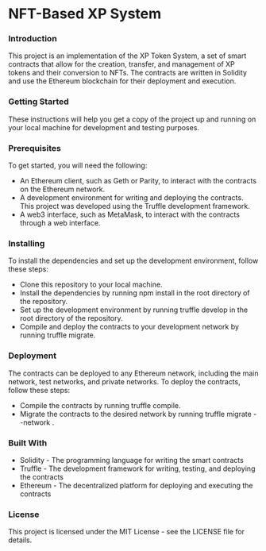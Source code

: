 # NFT-Based XP System
### Introduction
This project is an implementation of the XP Token System, a set of smart contracts that allow for the creation, transfer, and management of XP tokens and their conversion to NFTs. The contracts are written in Solidity and use the Ethereum blockchain for their deployment and execution.

### Getting Started
These instructions will help you get a copy of the project up and running on your local machine for development and testing purposes.


### Prerequisites
To get started, you will need the following:
- An Ethereum client, such as Geth or Parity, to interact with the contracts on the Ethereum network.
- A development environment for writing and deploying the contracts. This project was developed using the Truffle development framework.
- A web3 interface, such as MetaMask, to interact with the contracts through a web interface.

### Installing
To install the dependencies and set up the development environment, follow these steps:

- Clone this repository to your local machine.
- Install the dependencies by running npm install in the root directory of the repository.
- Set up the development environment by running truffle develop in the root directory of the repository.
- Compile and deploy the contracts to your development network by running truffle migrate.

### Deployment
The contracts can be deployed to any Ethereum network, including the main network, test networks, and private networks. To deploy the contracts, follow these steps:
- Compile the contracts by running truffle compile.
- Migrate the contracts to the desired network by running truffle migrate --network <network name>.

### Built With
- Solidity - The programming language for writing the smart contracts
- Truffle - The development framework for writing, testing, and deploying the contracts
- Ethereum - The decentralized platform for deploying and executing the contracts

### License
This project is licensed under the MIT License - see the LICENSE file for details.
